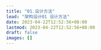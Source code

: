 ```yaml
---
title: "01.设计方法"
lead: "架构设计01 设计方法"
date: 2023-04-22T12:52:56+08:00
lastmod: 2023-04-22T12:52:56+08:00
draft: false
images: []
---
```

